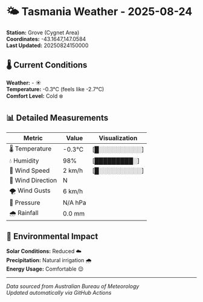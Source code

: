 # 🌤️ Tasmania Weather - 2025-08-24

**Station:** Grove (Cygnet Area)  
**Coordinates:** -43.1647,147.0584  
**Last Updated:** 20250824150000

## 🌡️ Current Conditions

**Weather:** - ☀️  
**Temperature:** -0.3°C (feels like -2.7°C)  
**Comfort Level:** Cold ❄️

## 📊 Detailed Measurements

| Metric | Value | Visualization |
|--------|-------|---------------|
| 🌡️ Temperature | -0.3°C | [█░░░░░░░░░░] |
| 💧 Humidity | 98% | [█████████░] |
| 💨 Wind Speed | 2 km/h | [█░░░░░░░░░░] |
| 🧭 Wind Direction | N | |
| 🌪️ Wind Gusts | 6 km/h | |
| 🔽 Pressure | N/A hPa | |
| 🌧️ Rainfall | 0.0 mm | |

## 🌱 Environmental Impact

**Solar Conditions:** Reduced ☁️  
**Precipitation:** Natural irrigation 🌧️  
**Energy Usage:** Comfortable 😌

---
*Data sourced from Australian Bureau of Meteorology*  
*Updated automatically via GitHub Actions*
